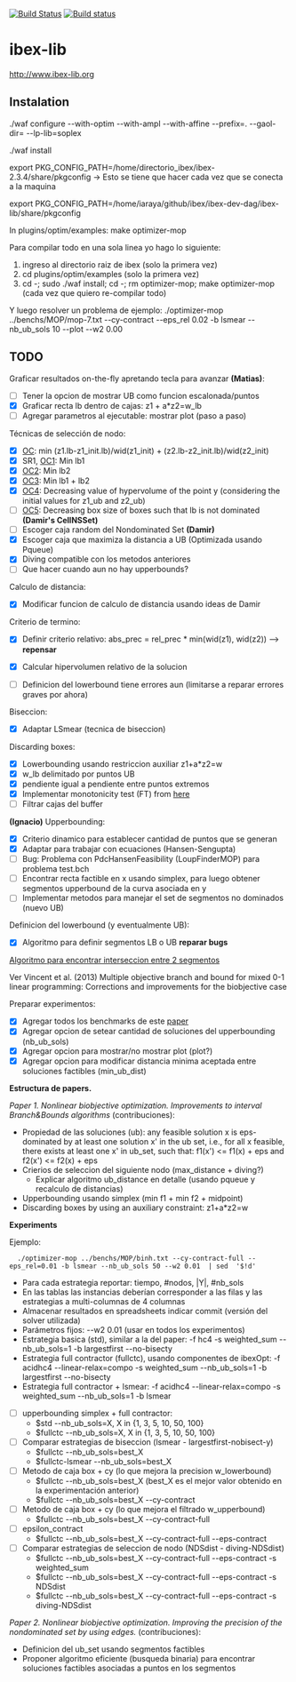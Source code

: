 [![Build Status](https://travis-ci.org/ibex-team/ibex-lib.svg?branch=master)](https://travis-ci.org/ibex-team/ibex-lib)
[![Build status](https://ci.appveyor.com/api/projects/status/9w1wxhvymsohs4gr/branch/master?svg=true)](https://ci.appveyor.com/project/Jordan08/ibex-lib-q0c47/branch/master)

ibex-lib
========

http://www.ibex-lib.org

Instalation
-----------

./waf configure --with-optim  --with-ampl --with-affine --prefix=. --gaol-dir= --lp-lib=soplex

./waf install

export PKG_CONFIG_PATH=/home/directorio_ibex/ibex-2.3.4/share/pkgconfig   -> Esto se tiene que hacer cada vez que se conecta a la maquina

export PKG_CONFIG_PATH=/home/iaraya/github/ibex/ibex-dev-dag/ibex-lib/share/pkgconfig


In plugins/optim/examples:
make optimizer-mop


Para compilar todo en una sola linea yo hago lo siguiente:
1. ingreso al directorio raiz de ibex (solo la primera vez)
2. cd plugins/optim/examples (solo la primera vez)
3. cd -; sudo ./waf install; cd -; rm optimizer-mop; make optimizer-mop (cada vez que quiero re-compilar todo)

Y luego resolver un problema de ejemplo:
./optimizer-mop ../benchs/MOP/mop-7.txt --cy-contract --eps_rel 0.02 -b lsmear --nb_ub_sols 10 --plot --w2 0.00


TODO
----

Graficar resultados on-the-fly apretando tecla para avanzar **(Matias)**:
  - [ ] Tener la opcion de mostrar UB como funcion escalonada/puntos
  - [x] Graficar recta lb dentro de cajas: z1 + a*z2=w_lb
  - [ ] Agregar parametros al ejecutable: mostrar plot (paso a paso)

Técnicas de selección de nodo:
  - [x] [OC](http://ben-martin.fr/files/publications/2016/EJOR_2016.pdf): min (z1.lb-z1_init.lb)/wid(z1_init) +  (z2.lb-z2_init.lb)/wid(z2_init)
  - [x] SR1, [OC1](https://tel.archives-ouvertes.fr/tel-01146856/document): Min lb1
  - [x] [OC2](https://tel.archives-ouvertes.fr/tel-01146856/document): Min lb2
  - [x] [OC3](https://tel.archives-ouvertes.fr/tel-01146856/document): Min lb1 + lb2
  - [x] [OC4](https://tel.archives-ouvertes.fr/tel-01146856/document): Decreasing value of
  hypervolume of the point y (considering the initial values for z1_ub and z2_ub)
  - [ ] [OC5](https://tel.archives-ouvertes.fr/tel-01146856/document): Decreasing box size
  of boxes such that lb is not dominated **(Damir's CellNSSet)**
  - [ ] Escoger caja random del Nondominated Set **(Damir)**
  - [x] Escoger caja que maximiza la distancia a UB (Optimizada usando Pqueue)
  - [x] Diving compatible con los metodos anteriores
  - [ ] Que hacer cuando aun no hay upperbounds?

Calculo de distancia:
  - [x] Modificar funcion de calculo de distancia usando ideas de Damir

Criterio de termino:
  - [x] Definir criterio relativo: abs_prec = rel_prec * min(wid(z1), wid(z2)) --> **repensar**
  - [x] Calcular hipervolumen relativo de la solucion
  - [ ] Definicion del lowerbound tiene errores aun (limitarse a reparar errores graves por ahora)


Biseccion:
  - [x] Adaptar LSmear (tecnica de biseccion)

Discarding boxes:
  - [x] Lowerbounding usando restriccion auxiliar z1+a*z2=w
  - [x] w_lb delimitado por puntos UB
  - [x] pendiente igual a pendiente entre puntos extremos
  - [x] Implementar monotonicity test (FT) from [here](https://link.springer.com/content/pdf/10.1007%2Fs10589-007-9135-8.pdf)
  - [ ] Filtrar cajas del buffer

**(Ignacio)** Upperbounding:
  - [x] Criterio dinamico para establecer cantidad de puntos que se generan
  - [x] Adaptar para trabajar con ecuaciones (Hansen-Sengupta)
  - [ ] Bug: Problema con PdcHansenFeasibility (LoupFinderMOP) para problema test.bch
  - [ ] Encontrar recta factible en x usando simplex,
  para luego obtener segmentos upperbound de la curva asociada en y
  - [ ] Implementar metodos para manejar el set de segmentos no dominados (nuevo UB)

Definicion del lowerbound (y eventualmente UB):
  - [x] Algoritmo para definir segmentos LB o UB **reparar bugs**



[Algoritmo para encontrar interseccion entre 2 segmentos](https://stackoverflow.com/questions/563198/how-do-you-detect-where-two-line-segments-intersect)

Ver Vincent et al. (2013) Multiple objective branch and bound for mixed 0-1 linear programming:
Corrections and improvements for the biobjective case

Preparar experimentos:
  - [x] Agregar todos los benchmarks de este [paper](http://ben-martin.fr/files/publications/2016/EJOR_2016.pdf)
  - [x] Agregar opcion de setear cantidad de soluciones del upperbounding (nb_ub_sols)
  - [x] Agregar opcion para mostrar/no mostrar plot (plot?)
  - [x] Agregar opcion para modificar distancia minima aceptada entre soluciones factibles (min_ub_dist)

**Estructura de papers.**

*Paper 1. Nonlinear biobjective optimization. Improvements to interval Branch&Bounds algorithms*  (contribuciones):
  - Propiedad de las soluciones (ub):
  any feasible solution x is eps-dominated by at least one solution x' in the ub set, i.e.,
  for all x feasible, there exists at least one x' in ub_set, such that: f1(x') <= f1(x) + eps  and f2(x') <= f2(x) + eps
  - Crierios de seleccion del siguiente nodo (max_distance + diving?)
    - Explicar algoritmo ub_distance en detalle (usando pqueue y recalculo de distancias)
  - Upperbounding usando simplex (min f1 + min f2 + midpoint)
  - Discarding boxes by using an auxiliary constraint: z1+a*z2=w


**Experiments**

Ejemplo:

      ./optimizer-mop ../benchs/MOP/binh.txt --cy-contract-full --eps_rel=0.01 -b lsmear --nb_ub_sols 50 --w2 0.01  | sed  '$!d'

  - Para cada estrategia reportar: tiempo, #nodos, |Y|, #nb_sols
  - En las tablas las instancias deberían corresponder a las filas y las estrategias a multi-columnas de 4 columnas
  - Almacenar resultados en spreadsheets indicar commit (versión del solver utilizada)
  - Parámetros fijos: --w2 0.01 (usar en todos los experimentos)
  - Estrategia basica (std), similar a la del paper: -f hc4 -s weighted_sum --nb_ub_sols=1 -b largestfirst --no-bisecty
  - Estrategia full contractor (fullctc), usando componentes de ibexOpt: -f acidhc4 --linear-relax=compo -s weighted_sum --nb_ub_sols=1 -b largestfirst --no-bisecty
  - Estrategia full contractor + lsmear: -f acidhc4 --linear-relax=compo -s weighted_sum --nb_ub_sols=1 -b lsmear
  - [ ] upperbounding simplex + full contractor:
  	- $std --nb_ub_sols=X, X in {1, 3, 5, 10, 50, 100}
  	- $fullctc --nb_ub_sols=X, X in {1, 3, 5, 10, 50, 100}
  - [ ] Comparar estrategias de biseccion (lsmear - largestfirst-nobisect-y)
    - $fullctc --nb_ub_sols=best_X
    - $fullctc-lsmear --nb_ub_sols=best_X
  - [ ] Metodo de caja box + cy (lo que mejora la precision w_lowerbound)
    - $fullctc --nb_ub_sols=best_X (best_X es el mejor valor obtenido en la experimentación anterior)
    - $fullctc --nb_ub_sols=best_X --cy-contract
  - [ ] Metodo de caja box + cy (lo que mejora el filtrado w_upperbound)
    - $fullctc --nb_ub_sols=best_X --cy-contract-full
  - [ ] epsilon_contract
    - $fullctc --nb_ub_sols=best_X --cy-contract-full --eps-contract
  - [ ] Comparar estrategias de seleccion de nodo (NDSdist - diving-NDSdist)
    - $fullctc --nb_ub_sols=best_X --cy-contract-full --eps-contract -s weighted_sum
    - $fullctc --nb_ub_sols=best_X --cy-contract-full --eps-contract -s NDSdist
    - $fullctc --nb_ub_sols=best_X --cy-contract-full --eps-contract -s diving-NDSdist


*Paper 2. Nonlinear biobjective optimization. Improving the precision of the nondominated set by using edges.* (contribuciones):
  - Definicion del ub_set usando segmentos factibles
  - Proponer algoritmo eficiente (busqueda binaria) para encontrar soluciones factibles asociadas a puntos en los segmentos
